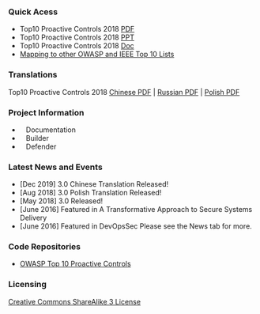 ### Quick Acess 
* Top10 Proactive Controls 2018 [PDF](https://github.com/OWASP/www-project-proactive-controls/blob/master/2018/OWASP_Top_10_Proactive_Controls_V3.pdf) 
* Top10 Proactive Controls 2018 [PPT](https://github.com/OWASP/www-project-proactive-controls/blob/master/2018/OWASP_Top_Ten_Proactive_Controls_v3.pptx)
* Top10 Proactive Controls 2018 [Doc](https://github.com/OWASP/www-project-proactive-controls/blob/master/2018/OWASP_Top_10_Proactive_Controls_V3.docx)
* [Mapping to other OWASP and IEEE Top 10 Lists](https://github.com/OWASP/www-project-proactive-controls/blob/master/2018/OWASP-OPC-IEEEE-OTop10-OTMobTop10-ssdf.pdf)

### Translations
Top10 Proactive Controls 2018 
[Chinese PDF](https://github.com/OWASP/www-project-proactive-controls/blob/master/2018/OWASP_Top_10_Proactive_Controls_V3_Chinese.pdf)
\| [Russian PDF](https://github.com/OWASP/www-project-proactive-controls/blob/master/2018/Owasp-top-10-proactive-controls-2018-russian.pdf)
\| [ Polish PDF](https://github.com/OWASP/www-project-proactive-controls/blob/master/2018/OWASP_TOP_10_Proactive_Controls_2018_V3_PL.pdf)  

### Project Information
* <i class="fas fa-book" style="font-size: 1.2em; color:#233e81;"></i><span style="font-size:1.0em;padding-left:12px;">Documentation</span>
* <i class="fas fa-tools" style="font-size: 1.2em; color:#233e81;"></i><span style="font-size:1.0em;padding-left:12px;">Builder</span> 
* <i class="fas fa-shield-alt" style="font-size: 1.2em; color:#233e81;"></i><span style="font-size:1.0em;padding-left:12px;">Defender</span>

### Latest News and Events

* [Dec 2019] 3.0 Chinese Translation Released!
* [Aug 2018] 3.0 Polish Translation Released!
* [May 2018] 3.0 Released!
* [June 2016] Featured in A Transformative Approach to Secure Systems Delivery
* [June 2016] Featured in DevOpsSec
Please see the News tab for more.


### Code Repositories
* [OWASP Top 10 Proactive Controls](https://github.com/OWASP/www-project-proactive-controls/)

### Licensing
[Creative Commons ShareAlike 3 License](https://creativecommons.org/licenses/by-sa/3.0/us/)

